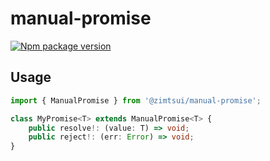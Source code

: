 # manual-promise

[![Npm package version](https://badgen.net/npm/v/@zimtsui/manual-promise)](https://www.npmjs.com/package/@zimtsui/manual-promise)

## Usage

```ts
import { ManualPromise } from '@zimtsui/manual-promise';

class MyPromise<T> extends ManualPromise<T> {
	public resolve!: (value: T) => void;
	public reject!: (err: Error) => void;
}
```
